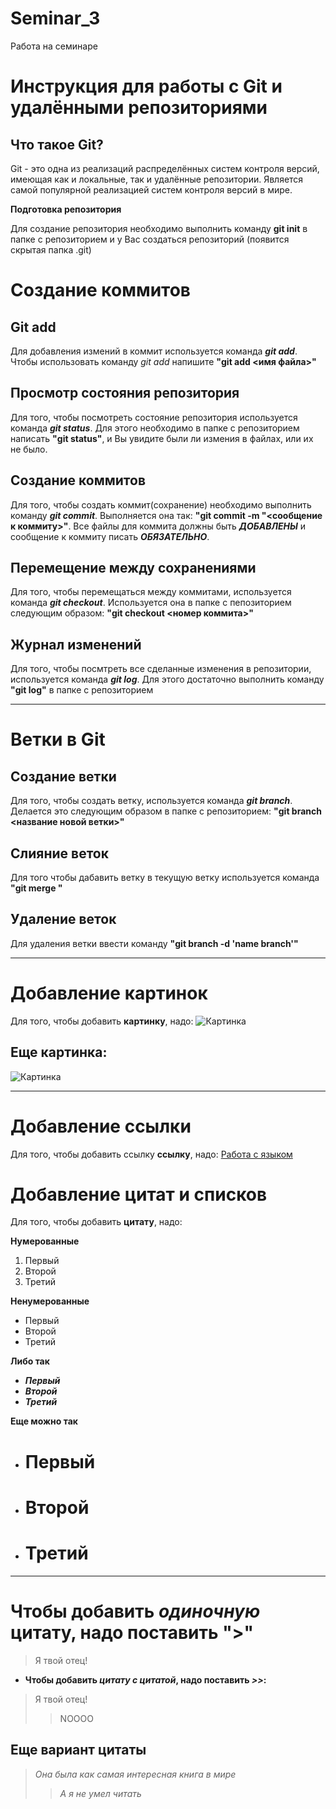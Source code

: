 # Seminar_3

Работа на семинаре

# Инструкция для работы с Git и удалёнными репозиториями

## Что такое Git?
Git - это одна из реализаций распределённых систем контроля версий, имеющая как и локальные, так и удалённые репозитории. Является самой популярной реализацией систем контроля версий в мире.

**Подготовка репозитория**

Для создание репозитория необходимо выполнить команду **git init**  в папке с репозиторием и у Вас создаться репозиторий (появится скрытая папка .git)

# Создание коммитов

## Git add 
Для добавления измений в коммит используется команда ***git add***. Чтобы использовать команду *git add* напишите **"git add <имя файла>"**

## Просмотр состояния репозитория

Для того, чтобы посмотреть состояние репозитория используется команда ***git status***.
 Для этого необходимо в папке с репозиторием написать **"git status"**, и Вы увидите были ли измения в файлах, или их не было.

## Создание коммитов

Для того, чтобы создать коммит(сохранение) необходимо выполнить команду ***git commit***. Выполняется она так: **"git commit -m "<сообщение к коммиту>"**. Все файлы для коммита должны быть ***ДОБАВЛЕНЫ*** и сообщение к коммиту писать ***ОБЯЗАТЕЛЬНО***.

## Перемещение между сохранениями

Для того, чтобы перемещаться между коммитами, используется команда ***git checkout***. Используется она в папке с пепозиторием следующим образом: **"git checkout <номер коммита>"**

## Журнал изменений

Для того, чтобы посмтреть все сделанные изменения в репозитории, используется команда ***git log***. Для этого достаточно выполнить команду **"git log"** в папке с репозиторием

---

# Ветки в Git

## Создание ветки

Для того, чтобы создать ветку, используется команда ***git branch***. Делается это следующим образом в папке с репозиторием: **"git branch <название новой ветки>"**

## Слияние веток

Для того чтобы дабавить ветку в текущую ветку используется команда **"git merge <name branch>"**

## Удаление веток
Для удаления ветки ввести команду **"git branch -d 'name branch'"**

---

# Добавление картинок
Для того, чтобы добавить **картинку**, надо:
![Картинка](https://wpapers.ru/wallpapers/games/Mortal-Kombat/6620/1920x1080_%D0%AD%D0%BC%D0%B1%D0%BB%D0%B5%D0%BC%D0%B0-%D0%9C%D0%9A.jpg)
## Еще картинка:
![Картинка](https://i.pinimg.com/736x/f4/d2/96/f4d2961b652880be432fb9580891ed62.jpg)

---
# Добавление ссылки
Для того, чтобы добавить ссылку **ссылку**, надо: 
[Работа с языком](https://lifehacker.ru/chto-takoe-markdown/?ysclid=lb7rqnpo1w121622451)

# Добавление цитат и списков
Для того, чтобы добавить **цитату**, надо:

**Нумерованные**
1. Первый
2. Второй 
3. Третий

**Ненумерованные**
* Первый
* Второй
* Третий 

**Либо так**
+ ***Первый***
+ ***Второй***
+ ***Третий***

**Еще можно так**
- # Первый
- # Второй
- # Третий
--- 


 # Чтобы добавить *одиночную* цитату, надо поставить ">"
>Я твой отец!

* **Чтобы добавить *цитату с цитатой*, надо поставить *>>*:**
>Я твой отец!
>>NOOOO
## Еще вариант цитаты
> *Она была как самая интересная книга в мире*
>> *А я не умел читать* 
